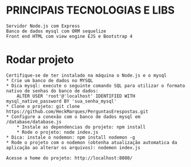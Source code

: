# PRINCIPAIS TECNOLOGIAS E LIBS
	Servidor Node.js com Express
  	Banco de dados mysql com ORM sequelize
 	Front end HTML com view engine EJS e Bootstrap 4

# Rodar projeto
	Certifique-se de ter instalado na máquina o Node.js e o mysql
    * Crie um banco de dados no MYSQL
    * Dica mysql: execute o seguinte comando SQL para utilizar o formato nativo de senhas do banco de dados:
        ALTER USER 'root'@'localhost' IDENTIFIED WITH mysql_native_password BY 'sua_senha_mysql'
    * Clone o projeto: git clone https://github.com/HeckMarques/PerguntasErespostas.git
    * Configure a conexão com o banco de dados mysql em /database/database.js
		* Instale as dependencias do projeto: npm install
		* Rode o projeto: node index.js
    * Dica: instale o nodemon: npm install nodemon -g
    * Rode o projeto com o nodemon (obtenha atualização automatica da aplicação ao alterar os arquivos): nodemon index.js
    
    Acesse a home do projeto: http://localhost:8080/
